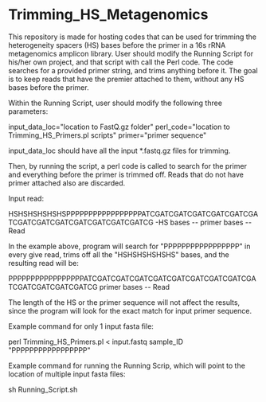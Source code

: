 # Trimming_HS_Metagenomics

This repository is made for hosting codes that can be used for trimming the heterogeneity spacers (HS) bases before the primer in a 16s rRNA metagenomics amplicon library. User should modify the Running Script for his/her own project, and that script with call the Perl code. The code searches for a provided primer string, and trims anything before it. The goal is to keep reads that have the premier attached to them, without any HS bases before the primer.

Within the Running Script, user should modify the following three parameters:

input_data_loc="location to FastQ.gz folder"
perl_code="location to Trimming_HS_Primers.pl scripts"
primer="primer sequence"

input_data_loc should have all the input *.fastq.gz files for trimming.

Then, by running the script, a perl code is called to search for the primer and everything before the primer is trimmed off. Reads that do not have primer attached also are discarded.


Input read:

HSHSHSHSHSHSPPPPPPPPPPPPPPPPPATCGATCGATCGATCGATCGATCGATCGATCGATCGATCGATCGATCGATCGATCG
-HS bases -- primer bases -- Read

In the example above, program will search for "PPPPPPPPPPPPPPPPP" in every give read, trims off all the "HSHSHSHSHSHS" bases, and the resulting read will be:

PPPPPPPPPPPPPPPPPATCGATCGATCGATCGATCGATCGATCGATCGATCGATCGATCGATCGATCGATCG
primer bases  -- Read

The length of the HS or the primer sequence will not affect the results, since the program will look for the exact match for input primer sequence.

Example command for only 1 input fasta file:

perl Trimming_HS_Primers.pl < input.fastq sample_ID "PPPPPPPPPPPPPPPPP"

Example command for running the Running Scrip, which will point to the location of multiple input fasta files:

sh Running_Script.sh
